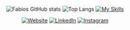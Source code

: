 <div align="center">

![Fabios GitHub stats](https://github-readme-stats.vercel.app/api?username=Gomessh&show_icons=true&&theme=transparent&text_color=FFFFFF&ring_color=FFFFFF&icon_color=FFFFFF&title_color=FFFFFF) 
![Top Langs](https://github-readme-stats.vercel.app/api/top-langs/?username=Gomessh&layout=compact&theme=transparent&title_color=FFFFFF&text_color=FFFFFF)
[![My Skills](https://skillicons.dev/icons?i=js,html,css,flutter,nodejs,react,typescript,ruby,php,postgres)](https://skillicons.dev)

[![Website](https://img.shields.io/badge/Website-%230077B5.svg?style=for-the-badge)](https://yourwebsite.com)
[![LinkedIn](https://img.shields.io/badge/LinkedIn-%230077B5.svg?style=for-the-badge)](https://linkedin.com/in/fábiohgomes)
[![Instagram](https://img.shields.io/badge/Instagram-%23E4405F.svg?style=for-the-badge)](https://instagram.com/hgfabio_)

</div>